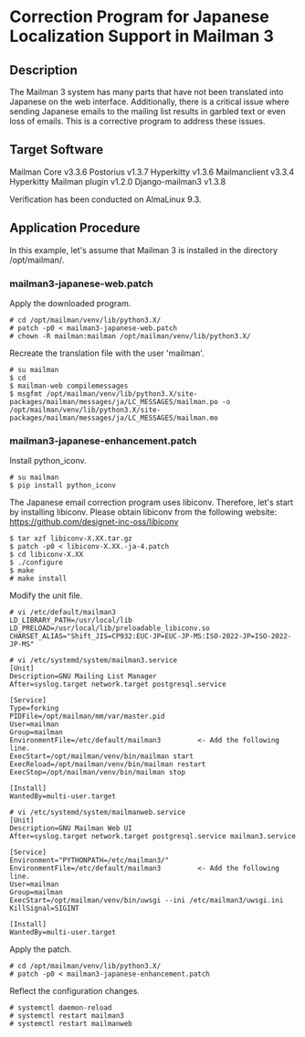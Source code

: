 # Correction Program for Japanese Localization Support in Mailman 3

## Description
The Mailman 3 system has many parts that have not been translated into Japanese on the web interface. Additionally, there is a critical issue where sending Japanese emails to the mailing list results in garbled text or even loss of emails. This is a corrective program to address these issues.

## Target Software
Mailman Core v3.3.6
Postorius v1.3.7
Hyperkitty v1.3.6
Mailmanclient v3.3.4
Hyperkitty Mailman plugin v1.2.0
Django-mailman3 v1.3.8

Verification has been conducted on AlmaLinux 9.3.

## Application Procedure
In this example, let's assume that Mailman 3 is installed in the directory /opt/mailman/.

### mailman3-japanese-web.patch
Apply the downloaded program.
```
# cd /opt/mailman/venv/lib/python3.X/
# patch -p0 < mailman3-japanese-web.patch
# chown -R mailman:mailman /opt/mailman/venv/lib/python3.X/
```

Recreate the translation file with the user 'mailman'.
```
# su mailman
$ cd
$ mailman-web compilemessages
$ msgfmt /opt/mailman/venv/lib/python3.X/site-packages/mailman/messages/ja/LC_MESSAGES/mailman.po -o /opt/mailman/venv/lib/python3.X/site-packages/mailman/messages/ja/LC_MESSAGES/mailman.mo
```

### mailman3-japanese-enhancement.patch
Install python_iconv.
```
# su mailman
$ pip install python_iconv
```

The Japanese email correction program uses libiconv. Therefore, let's start by installing libiconv.
Please obtain libiconv from the following website: https://github.com/designet-inc-oss/libiconv
```
$ tar xzf libiconv-X.XX.tar.gz
$ patch -p0 < libiconv-X.XX.-ja-4.patch
$ cd libiconv-X.XX
$ ./configure
$ make
# make install
```

Modify the unit file.
```
# vi /etc/default/mailman3
LD_LIBRARY_PATH=/usr/local/lib
LD_PRELOAD=/usr/local/lib/preloadable_libiconv.so
CHARSET_ALIAS="Shift_JIS=CP932:EUC-JP=EUC-JP-MS:ISO-2022-JP=ISO-2022-JP-MS"
```
```
# vi /etc/systemd/system/mailman3.service
[Unit]
Description=GNU Mailing List Manager
After=syslog.target network.target postgresql.service

[Service]
Type=forking
PIDFile=/opt/mailman/mm/var/master.pid
User=mailman
Group=mailman
EnvironmentFile=/etc/default/mailman3         <- Add the following line.
ExecStart=/opt/mailman/venv/bin/mailman start
ExecReload=/opt/mailman/venv/bin/mailman restart
ExecStop=/opt/mailman/venv/bin/mailman stop

[Install]
WantedBy=multi-user.target
```
```
# vi /etc/systemd/system/mailmanweb.service
[Unit]
Description=GNU Mailman Web UI
After=syslog.target network.target postgresql.service mailman3.service

[Service]
Environment="PYTHONPATH=/etc/mailman3/"
EnvironmentFile=/etc/default/mailman3         <- Add the following line.
User=mailman
Group=mailman
ExecStart=/opt/mailman/venv/bin/uwsgi --ini /etc/mailman3/uwsgi.ini
KillSignal=SIGINT

[Install]
WantedBy=multi-user.target
```

Apply the patch.
```
# cd /opt/mailman/venv/lib/python3.X/
# patch -p0 < mailman3-japanese-enhancement.patch
```

Reflect the configuration changes.
```
# systemctl daemon-reload
# systemctl restart mailman3
# systemctl restart mailmanweb
```
